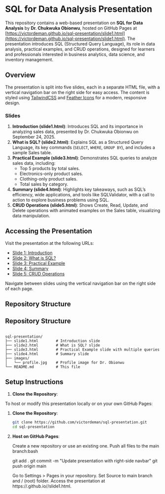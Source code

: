 # SQL for Data Analysis Presentation

This repository contains a web-based presentation on **SQL for Data Analysis** by **Dr. Chukwuka Obionwu**, hosted on GitHub Pages at [https://victordeman.github.io/sql-presentation/slide1.html](https://victordeman.github.io/sql-presentation/slide1.html). The presentation introduces SQL (Structured Query Language), its role in data analysis, practical examples, and CRUD operations, designed for learners and professionals interested in business analytics, data science, and inventory management.

## Overview

The presentation is split into five slides, each in a separate HTML file, with a vertical navigation bar on the right side for easy access. The content is styled using [TailwindCSS](https://tailwindcss.com/) and [Feather Icons](https://feathericons.com/) for a modern, responsive design.

### Slides
1. **Introduction (slide1.html)**: Introduces SQL and its importance in analyzing sales data, presented by Dr. Chukwuka Obionwu on September 24, 2025.
2. **What is SQL? (slide2.html)**: Explains SQL as a Structured Query Language, its key commands (`SELECT`, `WHERE`, `GROUP BY`), and includes a sample Sales table.
3. **Practical Example (slide3.html)**: Demonstrates SQL queries to analyze sales data, including:
   - Top 5 products by total sales.
   - Electronics-only product sales.
   - Clothing-only product sales.
   - Total sales by category.
4. **Summary (slide4.html)**: Highlights key takeaways, such as SQL’s efficiency, wide applications, and tools like SQLValidator, with a call to action to explore business problems using SQL.
5. **CRUD Operations (slide5.html)**: Shows Create, Read, Update, and Delete operations with animated examples on the Sales table, visualizing data manipulation.

## Accessing the Presentation

Visit the presentation at the following URLs:
- [Slide 1: Introduction](https://victordeman.github.io/sql-presentation/slide1.html)
- [Slide 2: What is SQL?](https://victordeman.github.io/sql-presentation/slide2.html)
- [Slide 3: Practical Example](https://victordeman.github.io/sql-presentation/slide3.html)
- [Slide 4: Summary](https://victordeman.github.io/sql-presentation/slide4.html)
- [Slide 5: CRUD Operations](https://victordeman.github.io/sql-presentation/slide5.html)

Navigate between slides using the vertical navigation bar on the right side of each page.

## Repository Structure
## Repository Structure
```

sql-presentation/
├── slide1.html        # Introduction slide
├── slide2.html        # What is SQL? slide
├── slide3.html        # Practical Example slide with multiple queries
├── slide4.html        # Summary slide
├── images/
│   └── profile.jpg    # Profile image for Dr. Obionwu
└── README.md          # This file

```

## Setup Instructions

1. **Clone the Repository**:

To host or modify this presentation locally or on your own GitHub Pages:

1. **Clone the Repository**:
   ```bash
   git clone https://github.com/victordeman/sql-presentation.git
   cd sql-presentation

2. **Host on GitHub Pages**:

   Create a new repository or use an existing one.
    Push all files to the main branch:bash

    git add .
    git commit -m "Update presentation with right-side navbar"
    git push origin main

    Go to Settings > Pages in your repository.
    Set Source to main branch and / (root) folder.
    Access the presentation at https://<your-username>.github.io/<repo-name>/slide1.html.

